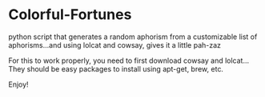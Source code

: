 # Colorful-Fortunes
python script that generates a random aphorism from a customizable list of aphorisms...and using lolcat and cowsay, gives it a little pah-zaz

For this to work properly, you need to first download cowsay and lolcat...
They should be easy packages to install using apt-get, brew, etc.

Enjoy! 

